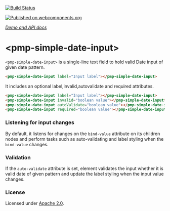 [![Build Status](https://travis-ci.org/biztek/pmp-simple-date-input.svg?branch=master)](https://travis-ci.org/biztek/pmp-simple-date-input)

[![Published on webcomponents.org](https://img.shields.io/badge/webcomponents.org-published-blue.svg)](https://www.webcomponents.org/element/biztek/pmp-simple-date-input)

_[Demo and API docs](https://biztek.github.io/pmp-simple-date-input/components/pmp-simple-date-input)_

# \<pmp-simple-date-input\>

`<pmp-simple-date-input>` is a single-line text field to hold valid Date input of given date pattern.

```html
<pmp-simple-date-input label="Input label"></pmp-simple-date-input>
```

It includes an optional label,invalid,autovalidate and required attributes.

```html
<pmp-simple-date-input label="Input label"></pmp-simple-date-input>
<pmp-simple-date-input invalid="boolean value"></pmp-simple-date-input>
<pmp-simple-date-input autoValidate="boolean value"></pmp-simple-date-input>
<pmp-simple-date-input required="boolean value"></pmp-simple-date-input>
```

### Listening for input changes

By default, it listens for changes on the `bind-value` attribute on its children nodes and perform
tasks such as auto-validating and label styling when the `bind-value` changes.

### Validation

If the `auto-validate` attribute is set, element validates the input whether it is valid date of given pattern  and update
the label styling when the input value changes.

### License

Licensed under [Apache 2.0](LICENSE).